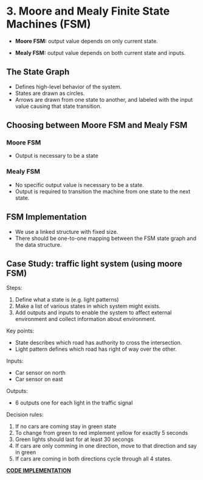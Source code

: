 # 3. Moore and Mealy Finite State Machines (FSM)

- **Moore FSM:** output value depends on only current state.

- **Mealy FSM:** output value depends on both current state and inputs.

## The State Graph

- Defines high-level behavior of the system. 
- States are drawn as circles. 
- Arrows are drawn from one state to another, and labeled with the input value causing that state transition.

## Choosing between Moore FSM and Mealy FSM

### Moore FSM

- Output is necessary to be a state

### Mealy FSM

- No specific output value is necessary to be a state.
- Output is required to transition the machine from one state to the next state.


## FSM Implementation

- We use a linked structure with fixed size.
- There should be one-to-one mapping between the FSM state graph and the data structure.

## Case Study: traffic light system (using moore FSM)

Steps:

1. Define what a state is (e.g. light patterns)
2. Make a list of various states in which system might exists.
3. Add outputs and inputs to enable the system to affect external environment and collect information about environment.

Key points:

- State describes which road has authority to cross the intersection.
- Light pattern defines which road has right of way over the other.

Inputs:

- Car sensor on north
- Car sensor on east

Outputs:

- 6 outputs one for each light in the traffic signal

Decision rules:

1. If no cars are coming stay in green state
2. To change from green to red implement yellow for exactly 5 seconds
3. Green lights should last for at least 30 secongs
4. If cars are only comming in one direction, move to that direction and say in green
5. If cars are coming in both directions cycle through all 4 states.

**[CODE IMPLEMENTATION](Src/)**

